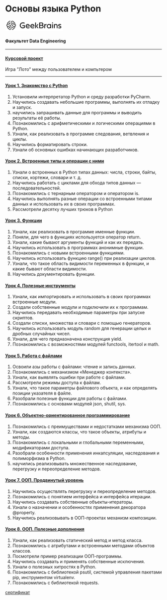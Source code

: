 # Основы языка Python
![](logo.png)
#### Факультет Data Engineering
___
#### [Курсовой проект](https://github.com/TolstikovIgor/PythonBasics/tree/main/lesson8)
Игра "Лото" между пользователем и компьтером
___
#### [Урок 1. Знакомство с Python](https://github.com/TolstikovIgor/PythonBasics/tree/main/lesson1)
1. Установили интерпретатор Python и среду разработки PyCharm.
2. Научились создавать небольшие программы, выполнять их отладку и запуск.
3. научились запрашивать данные для программы и выводить результаты её работы.
4. Познакомились с арифметическими и логическими операциями в Python.
5. Узнали, как реализовать в программе следования, ветвления и циклы.
6. Научились форматировать строки.
7. Узнали об основных ошибках начинающих разработчиков.
#### [Урок 2. Встроенные типы и операции с ними](https://github.com/TolstikovIgor/PythonBasics/tree/main/lesson2)
1. Узнали о встроенных в Python типах данных: числа, строки, байты, списки, кортежи, словари и т. д.
2. Научились работать с циклами для обхода типов данных — последовательностей.
3. Познакомились с тернарным оператором и оператором is.
4. Научились выполнять разные операции со встроенными типами данных и использовать их в своих программах.
5. Рассмотрели десятку лучших трюков в Python
#### [Урок 3. Функции](https://github.com/TolstikovIgor/PythonBasics/tree/main/lesson3)
1. Узнали, как реализовать в программе именные функции.
2. Поняли, для чего в функциях используется оператор return.
3. Узнали, какие бывают аргументы функций и как их передать.
4. Научились использовать в программах анонимные функции.
5. Познакомились с новыми встроенными функциями.
6. Научились использовать функцию range() при реализации циклов.
7. Узнали, что такое область видимости переменных в функции, и какие бывают области видимости.
8. Научились документировать функции.
#### [Урок 4. Полезные инструменты](https://github.com/TolstikovIgor/PythonBasics/tree/main/lesson4)
1. Узнали, как импортировать и использовать в своих программах встроенные модули.
2. Создали собственные модули и подключили их к программам.
3. Научились передавать необходимые параметры при запуске скриптов.
4. Создали списки, множества и словари с помощью генераторов.
5. Научились использовать модуль random для генерации целых и дробных случайных чисел.
6. Узнали, для чего предназначена конструкция yield.
7. Познакомились с возможностями модулей functools, itertool и math.
#### [Урок 5. Работа с файлами](https://github.com/TolstikovIgor/PythonBasics/tree/main/lesson5)
1. Освоили азы работы с файлами: чтение и запись данных.
2. Познакомились с механизмом «Менеджер контекста».
3. Узнали, как выявлять ошибки при работе с файлами.
4. Рассмотрели режимы доступа к файлам.
5. Узнали, что такое параметры файлового объекта, и как определять позиции указателя в файле.
6. Разобрали полезные функции для работы с файлами.
7. Познакомились с основами модулей json, shutil, sys.
#### [Урок 6. Объектно-ориентированное программирование](https://github.com/TolstikovIgor/PythonBasics/tree/main/lesson6)
1. Познакомились с преимуществами и недостатками механизма ООП.
2. Узнали, как создаются классы, что такое объекты, атрибуты и методы.
3. Познакомились с локальными и глобальными переменными, модификаторами доступа.
4. Разобрали особенности применения инкапсуляции, наследования и полиморфизма в Python.
5. научились реализовывать множественное наследование, перегрузку и переопределение методов.
#### [Урок 7. ООП. Продвинутый уровень](https://github.com/TolstikovIgor/PythonBasics/tree/main/lesson7)
1. Научились осуществлять перегрузку и переопределение методов.
2. Познакомились с понятием интерфейса и интерфейса итерации.
3. Научились создавать собственные объекты-итераторы.
4. Узнали о назначении и особенностях применения декоратора @property.
5. Научились реализовывать в ООП-проектах механизм композиции.
#### [Урок 8. ООП. Полезные дополнения](https://github.com/TolstikovIgor/PythonBasics/tree/main/lesson8)
1. Узнали, как реализовать статический метод и метод класса.
2. Познакомились с атрибутами и встроенными методами объектов классов.
3. Посмотрели пример реализации ООП-программы.
4. Научились создавать и применять собственные исключения.
5. Узнали о полезных хитростях в Python.
6. Познакомились с библиотекой psutil, системой управления пакетами pip, инструментом virtualenv.
7. Познакомились с библиотекой requests.

[сертификат](https://gb.ru/go/2PfuSu)
